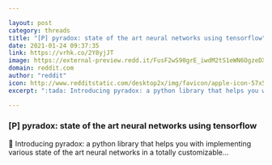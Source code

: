 ```yaml
---

layout: post
category: threads
title: "[P] pyradox: state of the art neural networks using tensorflow"
date: 2021-01-24 09:37:35
link: https://vrhk.co/2Y8yjJT
image: https://external-preview.redd.it/FusF2wS90grE_iwdM2tS1eWN6OgzeDXtoRilmE3mQc0.jpg?width=400&height=209.42408377&auto=webp&crop=400:209.42408377,smart&s=50f9cde80654df8e19e74867ccfe0b3e996cfc8a
domain: reddit.com
author: "reddit"
icon: http://www.redditstatic.com/desktop2x/img/favicon/apple-icon-57x57.png
excerpt: ":tada: Introducing pyradox: a python library that helps you with implementing various state of the art neural networks in a totally customizable..."

---
```


### [P] pyradox: state of the art neural networks using tensorflow

:tada: Introducing pyradox: a python library that helps you with implementing various state of the art neural networks in a totally customizable...